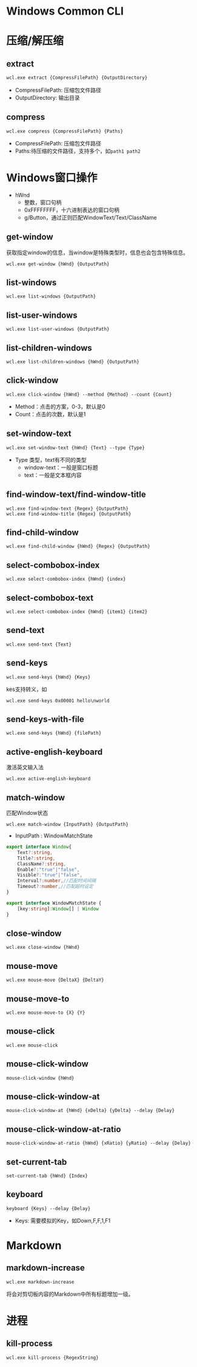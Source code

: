 ﻿# Windows Common CLI

# 压缩/解压缩

## extract

```bash
wcl.exe extract {CompressFilePath} {OutputDirectory}
```

- CompressFilePath: 压缩包文件路径
- OutputDirectory: 输出目录

## compress

```
wcl.exe compress {CompressFilePath} {Paths}
```

- CompressFilePath: 压缩包文件路径
- Paths:待压缩的文件路径，支持多个，如`path1 path2`

# Windows窗口操作

- hWnd
  - 整数，窗口句柄
  - 0xFFFFFFFF，十六进制表达的窗口句柄
  - g/Button，通过正则匹配WindowText/Text/ClassName

## get-window
获取指定window的信息，当window是特殊类型时，信息也会包含特殊信息。

```
wcl.exe get-window {hWnd} {OutputPath}
```

## list-windows

```
wcl.exe list-windows {OutputPath}
```

## list-user-windows

```
wcl.exe list-user-windows {OutputPath}
```

## list-children-windows

```
wcl.exe list-children-windows {hWnd} {OutputPath}
```

## click-window

```
wcl.exe click-window {hWnd} --method {Method} --count {Count}
```

- Method：点击的方案，0-3，默认是0
- Count：点击的次数，默认是1

## set-window-text

```
wcl.exe set-window-text {hWnd} {Text} --type {Type}
```

- Type 类型，text有不同的类型
  - window-text：一般是窗口标题
  - text：一般是文本框内容

## find-window-text/find-window-title

```
wcl.exe find-window-text {Regex} {OutputPath}
wcl.exe find-window-title {Regex} {OutputPath}
```

## find-child-window

```
wcl.exe find-child-window {hWnd} {Regex} {OutputPath}
```

## select-combobox-index

```
wcl.exe select-combobox-index {hWnd} {index}
```
## select-combobox-text

```
wcl.exe select-combobox-index {hWnd} {item1} {item2}
```

## send-text

```
wcl.exe send-text {Text}
```

## send-keys

```
wcl.exe send-keys {hWnd} {Keys}
```

kes支持转义，如

```
wcl.exe send-keys 0x00001 hello\nworld
```

## send-keys-with-file

```
wcl.exe send-keys {hWnd} {filePath}
```

## active-english-keyboard

激活英文输入法

```
wcl.exe active-english-keyboard
```

## match-window

匹配Window状态

```
wcl.exe match-window {InputPath} {OutputPath}
```

- InputPath : WindowMatchState

```ts
export interface Window{
	Text?:string,
    Title?:string,
    ClassName?:string,
    Enable?:"true"|"false",
    Visible?:"true"|"false",
    Interval?:number,//匹配时间间隔
    Timeout?:number,//匹配超时设定
}

export interface WindowMatchState {
    [key:string]:Window[] | Window
}
```

## close-window

```
wcl.exe close-window {hWnd}
```

## mouse-move

```
wcl.exe mouse-move {DeltaX} {DeltaY}
```

## mouse-move-to

```
wcl.exe mouse-move-to {X} {Y}
```

## mouse-click

```
wcl.exe mouse-click
```

## mouse-click-window

```
mouse-click-window {hWnd}
```

## mouse-click-window-at

```
mouse-click-window-at {hWnd} {xDelta} {yDelta} --delay {Delay}
```

## mouse-click-window-at-ratio

```
mouse-click-window-at-ratio {hWnd} {xRatio} {yRatio} --delay {Delay}
```

## set-current-tab

```
set-current-tab {hWnd} {Index}
```

## keyboard

```
keyboard {Keys} --delay {Delay}
```

- Keys: 需要模拟的Key，如Down,F,F,1,F1 

# Markdown

## markdown-increase

```
wcl.exe markdown-increase
```

将会对剪切板内容的Markdown中所有标题增加一级。

# 进程

## kill-process

```
wcl.exe kill-process {RegexString}
```

